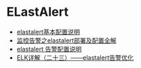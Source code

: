 # ELastAlert

- [elastalert基本配置说明](https://www.cnblogs.com/dance-walter/p/11194001.html)
- [监控告警之elastalert部署及配置全解](https://www.cnblogs.com/wzxmt/p/12180555.html)
- [elastalert 告警配置说明](https://blog.csdn.net/weixin_45015255/article/details/118739795)
- [ELK详解（二十三）——elastalert告警优化](https://blog.csdn.net/weixin_40228200/article/details/124080212)
